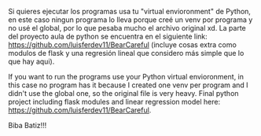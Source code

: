 Si quieres ejecutar los programas usa tu "virtual envioronment" de Python, en este caso ningun programa lo lleva porque creé un venv por programa y no usé el global, por lo que pesaba mucho el archivo original xd.
La parte del proyecto aula de python se encuentra en el siguiente link: https://github.com/luisferdev11/BearCareful (incluye cosas extra como modulos de flask y una regresión lineal que considero más simple que lo que hay aqui).

If you want to run the programs use your Python virtual envioronment, in this case no program has it because I created one venv per program and I didn't use the global one, so the original file is very heavy.
Final python project including flask modules and linear regression model here: https://github.com/luisferdev11/BearCareful.

Biba Batiz!!!